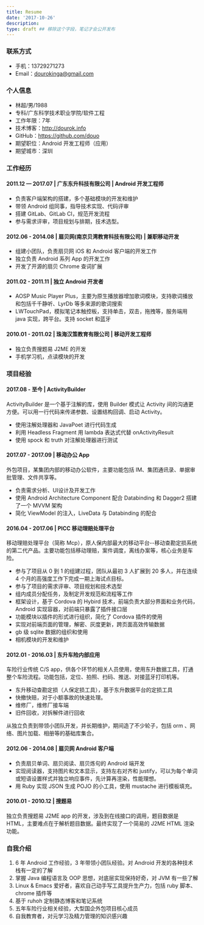 ```yaml
---
title: Resume
date: '2017-10-26'
description:
type: draft ## 移除这个字段，笔记才会公开发布
---
```


### 联系方式
- 手机：13729271273
- Email：dourokinga@gmail.com

### 个人信息
 - 林超/男/1988 
 - 专科/广东科学技术职业学院/软件工程
 - 工作年限：7年
 - 技术博客：http://dourok.info
 - GitHub：https://github.com/douo 
 - 期望职位：Android 开发工程师（应用）
 - 期望城市：深圳
 
### 工作经历
#### 2011.12 — 2017.07 | 广东东升科技有限公司 | Android 开发工程师
 - 负责客户端架构的搭建，多个基础模块的开发和维护
 - 带领 Android 组同事，指导技术实现、代码评审
 - 搭建 GitLab、GitLab CI，规范开发流程
 - 参与需求评审，项目规划与排期，技术选型。

#### 2012.06 - 2014.08 | 扇贝网(南京贝湾教育科技有限公司) | 兼职移动开发
 - 组建小团队，负责扇贝网 iOS 和 Android 客户端的开发工作
 - 独立负责 Android 系列 App 的开发工作
 - 开发了开源的扇贝 Chrome 查词扩展

#### 2011.02 - 2011.11 | 独立 Android 开发者
 - AOSP Music Player Plus，主要为原生播放器增加歌词模块，支持歌词播放和包括千千静听、LyrDb 等多来源的歌词搜索
 - LWTouchPad，模拟笔记本触控板，支持单击，双击，拖拽等，服务端用 java 实现，跨平台。支持 socket 和蓝牙

#### 2010.01 - 2011.02 | 珠海汉策教育有限公司 | 移动开发工程师
 - 独立负责搜题易 J2ME 的开发
 - 手机学习机，点读模块的开发

### 项目经验
#### 2017.08 - 至今 | ActivityBuilder
ActivityBuilder 是一个基于注解的库，使用 Builder 模式让 Activity 间的沟通更方便。可以用一行代码来传递参数、设置结构回调、启动 Activity。

 - 使用注解处理器和 JavaPoet 进行代码生成
 - 利用 Headless Fragment 用 lambda 表达式代替 onActivityResult
 - 使用 spock 和 truth 对注解处理器进行测试

#### 2017.07 - 2017.09 | 移动办公 App
外包项目，某集团内部的移动办公软件，主要功能包括 IM、集团通讯录、单据审批管理、文件共享等。

 - 负责需求分析、UI设计及开发工作
 - 使用 Android Architecture Component 配合 Databinding 和 Dagger2 搭建了一个 MVVM 架构
 - 简化 ViewModel 的注入，LiveData 与 Databinding 的配合

#### 2016.04 - 2017.06 | PICC 移动理赔处理平台
移动理赔处理平台（简称 Mcp），原人保内部最大的移动平台--移动查勘定损系统的第二代产品。主要功能包括移动理赔，案件调度，离线办案等，核心业务是车险。

- 参与了项目从 0 到 1 的组建过程，团队从最初 3 人扩展到 20 多人，并在连续 4 个月的高强度工作下完成一期上海试点目标。
- 参与了项目的需求评审、项目规划和技术选型
- 组内成员分配任务，及制定开发规范和流程等工作
- 框架设计，基于 Cordova 的 Hybird 技术，前端负责大部分界面和业务代码，Android 实现容器，对前端只暴露了插件接口层
- 功能模块以插件的形式进行组织，简化了 Cordova 插件的使用
- 实现对前端页面的管理，解密、灰度更新，跨页面高效传输数据
- gb 级 sqlite 数据的组织和使用
- 相机模块的开发和维护


#### 2012.01 - 2016.03 | 东升车险内部应用

车险行业传统 C/S app，供各个环节的相关人员使用，使用东升数据工具，打通整个车险流程。功能包括，定位、拍照、扫码、推送、对接蓝牙打印机等。

 - 东升移动查勘定损（人保定损工具），基于东升数据平台的定损工具
 - 快撤快赔，对于小额事故的快速处理。
 - 维修厂，维修厂接车端
 - 旧件回收，对拆解件进行回收
 
从独立负责到带领小团队开发，并长期维护，期间造了不少轮子，包括 orm 、网络、图片加载、相册等的基础库集合。
 
#### 2012.06 - 2014.08 | 扇贝网 Android 客户端
 - 负责扇贝单词、扇贝阅读、扇贝炼句的 Android 端开发
 - 实现阅读器，支持图片和文本显示，支持左右对齐和 justify，可以为每个单词或短语设置样式并独立响应事件，先计算再渲染，性能理想。
 - 用 Ruby 实现 JSON 生成 POJO 的小工具，使用 mustache 进行模板填充。

#### 2010.01 - 2010.12 | 搜题易
独立负责搜题易 J2ME app 的开发，涉及到在线接口的调用，题目数据是 HTML，主要难点在于解析题目数据。最终实现了一个简易的 J2ME HTML 渲染功能。

### 自我介绍
1. 6 年 Android 工作经验，3 年带领小团队经验。对 Android 开发的各种技术栈有一定的了解
2. 掌握 Java 编程语言及 OOP 思想，对底层实现保持好奇，对 JVM 有一些了解
3. Linux & Emacs 爱好者，喜欢自己动手写工具提升生产力，包括 ruby 脚本、 chrome 插件等
4. 基于 ruhoh 定制静态博客和笔记系统
5. 五年车险行业相关经验，大型国企外包项目核心成员
6. 自我教育者，对元学习及精力管理的知识感兴趣
